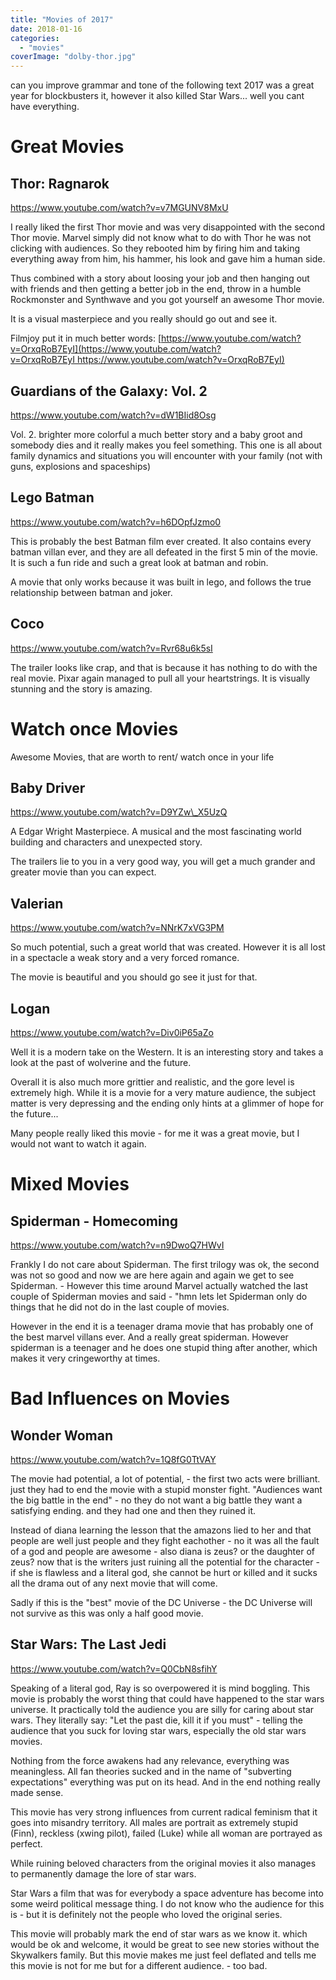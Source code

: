 ```yaml
---
title: "Movies of 2017"
date: 2018-01-16
categories:
  - "movies"
coverImage: "dolby-thor.jpg"
---
```


can you improve grammar and tone of the following text
2017 was a great year for blockbusters it, however it also killed Star Wars... well you cant have everything.

# Great Movies

## Thor: Ragnarok

https://www.youtube.com/watch?v=v7MGUNV8MxU

I really liked the first Thor movie and was very disappointed with the second Thor movie. Marvel simply did not know what to do with Thor he was not clicking with audiences. So they rebooted him by firing him and taking everything away from him, his hammer, his look and gave him a human side.

Thus combined with a story about loosing your job and then hanging out with friends and then getting a better job in the end, throw in a humble Rockmonster and Synthwave and you got yourself an awesome Thor movie.

It is a visual masterpiece and you really should go out and see it.

Filmjoy put it in much better words: [https://www.youtube.com/watch?v=OrxqRoB7EyI](https://www.youtube.com/watch?v=OrxqRoB7EyI https://www.youtube.com/watch?v=OrxqRoB7EyI)

## Guardians of the Galaxy: Vol. 2

https://www.youtube.com/watch?v=dW1BIid8Osg

Vol. 2. brighter more colorful a much better story and a baby groot and somebody dies and it really makes you feel something. This one is all about family dynamics and situations you will encounter with your family (not with guns, explosions and spaceships)

## Lego Batman

https://www.youtube.com/watch?v=h6DOpfJzmo0

This is probably the best Batman film ever created. It also contains every batman villan ever, and they are all defeated in the first 5 min of the movie. It is such a fun ride and such a great look at batman and robin.

A movie that only works because it was built in lego, and follows the true relationship between batman and joker.

## Coco

https://www.youtube.com/watch?v=Rvr68u6k5sI

The trailer looks like crap, and that is because it has nothing to do with the real movie. Pixar again managed to pull all your heartstrings. It is visually stunning and the story is amazing.

# Watch once Movies

Awesome Movies, that are worth to rent/ watch once in your life

## Baby Driver

https://www.youtube.com/watch?v=D9YZw\_X5UzQ

A Edgar Wright Masterpiece. A musical and the most fascinating world building and characters and unexpected story.

The trailers lie to you in a very good way, you will get a much grander and greater movie than you can expect.

## Valerian

https://www.youtube.com/watch?v=NNrK7xVG3PM

So much potential, such a great world that was created. However it is all lost in a spectacle a weak story and a very forced romance.

The movie is beautiful and you should go see it just for that.

## Logan

https://www.youtube.com/watch?v=Div0iP65aZo

Well it is a modern take on the Western. It is an interesting story and takes a look at the past of wolverine and the future.

Overall it is also much more grittier and realistic, and the gore level is extremely high. While it is a movie for a very mature audience, the subject matter is very depressing and the ending only hints at a glimmer of hope for the future...

Many people really liked this movie - for me it was a great movie, but I would not want to watch it again.

# Mixed Movies

## Spiderman - Homecoming

https://www.youtube.com/watch?v=n9DwoQ7HWvI

Frankly I do not care about Spiderman. The first trilogy was ok, the second was not so good and now we are here again and again we get to see Spiderman. - However this time around Marvel actually watched the last couple of Spiderman movies and said - "hmn lets let Spiderman only do things that he did not do in the last couple of movies.

However in the end it is a teenager drama movie that has probably one of the best marvel villans ever. And a really great spiderman. However spiderman is a teenager and he does one stupid thing after another, which makes it very cringeworthy at times.

# Bad Influences on Movies

## Wonder Woman

https://www.youtube.com/watch?v=1Q8fG0TtVAY

The movie had potential, a lot of potential, - the first two acts were brilliant. just they had to end the movie with a stupid monster fight. "Audiences want the big battle in the end" - no they do not want a big battle they want a satisfying ending. and they had one and then they ruined it.

Instead of diana learning the lesson that the amazons lied to her and that people are well just people and they fight eachother - no it was all the fault of a god and people are awesome - also diana is zeus? or the daughter of zeus? now that is the writers just ruining all the potential for the character - if she is flawless and a literal god, she cannot be hurt or killed and it sucks all the drama out of any next movie that will come.

Sadly if this is the "best" movie of the DC Universe - the DC Universe will not survive as this was only a half good movie.

## Star Wars: The Last Jedi

https://www.youtube.com/watch?v=Q0CbN8sfihY

Speaking of a literal god, Ray is so overpowered it is mind boggling. This movie is probably the worst thing that could have happened to the star wars universe. It practically told the audience you are silly for caring about star wars. They literally say: "Let the past die, kill it if you must" - telling the audience that you suck for loving star wars, especially the old star wars movies.

Nothing from the force awakens had any relevance, everything was meaningless. All fan theories sucked and in the name of "subverting expectations" everything was put on its head. And in the end nothing really made sense.

This movie has very strong influences from current radical feminism that it goes into misandry territory. All males are portrait as extremely stupid (Finn), reckless (xwing pilot), failed (Luke) while all woman are portrayed as perfect.

While ruining beloved characters from the original movies it also manages to permanently damage the lore of star wars.

Star Wars a film that was for everybody a space adventure has become into some weird political message thing. I do not know who the audience for this is - but it is definitely not the people who loved the original series.

This movie will probably mark the end of star wars as we know it. which would be ok and welcome, it would be great to see new stories without the Skywalkers family. But this movie makes me just feel deflated and tells me this movie is not for me but for a different audience. - too bad.
